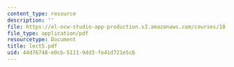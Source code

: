 ```yaml
---
content_type: resource
description: ''
file: https://ol-ocw-studio-app-production.s3.amazonaws.com/courses/18-996-topics-in-theoretical-computer-science-internet-research-problems-spring-2002/44d76748e0cb51119dd3fe41d721e5c6_lect5.pdf
file_type: application/pdf
resourcetype: Document
title: lect5.pdf
uid: 44d76748-e0cb-5111-9dd3-fe41d721e5c6
---
```

